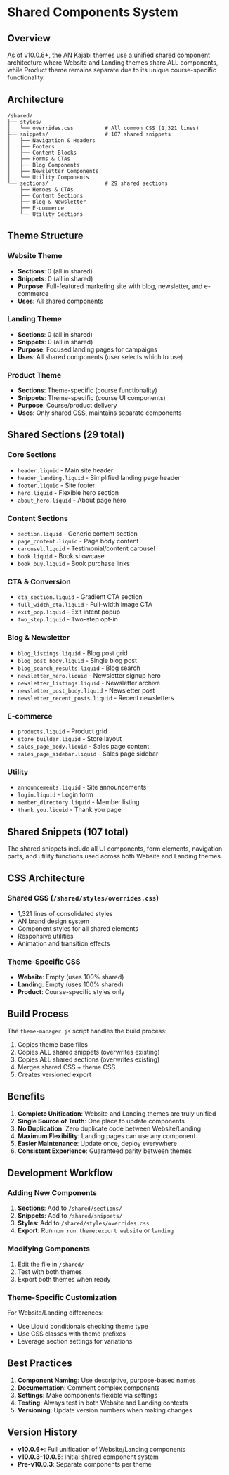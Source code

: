 # Shared Components System

## Overview

As of v10.0.6+, the AN Kajabi themes use a unified shared component architecture where Website and Landing themes share ALL components, while Product theme remains separate due to its unique course-specific functionality.

## Architecture

```
/shared/
├── styles/
│   └── overrides.css          # All common CSS (1,321 lines)
├── snippets/                  # 107 shared snippets
│   ├── Navigation & Headers
│   ├── Footers
│   ├── Content Blocks
│   ├── Forms & CTAs
│   ├── Blog Components
│   ├── Newsletter Components
│   └── Utility Components
└── sections/                  # 29 shared sections
    ├── Heroes & CTAs
    ├── Content Sections
    ├── Blog & Newsletter
    ├── E-commerce
    └── Utility Sections
```

## Theme Structure

### Website Theme
- **Sections**: 0 (all in shared)
- **Snippets**: 0 (all in shared)
- **Purpose**: Full-featured marketing site with blog, newsletter, and e-commerce
- **Uses**: All shared components

### Landing Theme  
- **Sections**: 0 (all in shared)
- **Snippets**: 0 (all in shared)
- **Purpose**: Focused landing pages for campaigns
- **Uses**: All shared components (user selects which to use)

### Product Theme
- **Sections**: Theme-specific (course functionality)
- **Snippets**: Theme-specific (course UI components)
- **Purpose**: Course/product delivery
- **Uses**: Only shared CSS, maintains separate components

## Shared Sections (29 total)

### Core Sections
- `header.liquid` - Main site header
- `header_landing.liquid` - Simplified landing page header
- `footer.liquid` - Site footer
- `hero.liquid` - Flexible hero section
- `about_hero.liquid` - About page hero

### Content Sections
- `section.liquid` - Generic content section
- `page_content.liquid` - Page body content
- `carousel.liquid` - Testimonial/content carousel
- `book.liquid` - Book showcase
- `book_buy.liquid` - Book purchase links

### CTA & Conversion
- `cta_section.liquid` - Gradient CTA section
- `full_width_cta.liquid` - Full-width image CTA
- `exit_pop.liquid` - Exit intent popup
- `two_step.liquid` - Two-step opt-in

### Blog & Newsletter
- `blog_listings.liquid` - Blog post grid
- `blog_post_body.liquid` - Single blog post
- `blog_search_results.liquid` - Blog search
- `newsletter_hero.liquid` - Newsletter signup hero
- `newsletter_listings.liquid` - Newsletter archive
- `newsletter_post_body.liquid` - Newsletter post
- `newsletter_recent_posts.liquid` - Recent newsletters

### E-commerce
- `products.liquid` - Product grid
- `store_builder.liquid` - Store layout
- `sales_page_body.liquid` - Sales page content
- `sales_page_sidebar.liquid` - Sales page sidebar

### Utility
- `announcements.liquid` - Site announcements
- `login.liquid` - Login form
- `member_directory.liquid` - Member listing
- `thank_you.liquid` - Thank you page

## Shared Snippets (107 total)

The shared snippets include all UI components, form elements, navigation parts, and utility functions used across both Website and Landing themes.

## CSS Architecture

### Shared CSS (`/shared/styles/overrides.css`)
- 1,321 lines of consolidated styles
- AN brand design system
- Component styles for all shared elements
- Responsive utilities
- Animation and transition effects

### Theme-Specific CSS
- **Website**: Empty (uses 100% shared)
- **Landing**: Empty (uses 100% shared)  
- **Product**: Course-specific styles only

## Build Process

The `theme-manager.js` script handles the build process:

1. Copies theme base files
2. Copies ALL shared snippets (overwrites existing)
3. Copies ALL shared sections (overwrites existing)
4. Merges shared CSS + theme CSS
5. Creates versioned export

## Benefits

1. **Complete Unification**: Website and Landing themes are truly unified
2. **Single Source of Truth**: One place to update components
3. **No Duplication**: Zero duplicate code between Website/Landing
4. **Maximum Flexibility**: Landing pages can use any component
5. **Easier Maintenance**: Update once, deploy everywhere
6. **Consistent Experience**: Guaranteed parity between themes

## Development Workflow

### Adding New Components

1. **Sections**: Add to `/shared/sections/`
2. **Snippets**: Add to `/shared/snippets/`
3. **Styles**: Add to `/shared/styles/overrides.css`
4. **Export**: Run `npm run theme:export website` or `landing`

### Modifying Components

1. Edit the file in `/shared/`
2. Test with both themes
3. Export both themes when ready

### Theme-Specific Customization

For Website/Landing differences:
- Use Liquid conditionals checking theme type
- Use CSS classes with theme prefixes
- Leverage section settings for variations

## Best Practices

1. **Component Naming**: Use descriptive, purpose-based names
2. **Documentation**: Comment complex components
3. **Settings**: Make components flexible via settings
4. **Testing**: Always test in both Website and Landing contexts
5. **Versioning**: Update version numbers when making changes

## Version History

- **v10.0.6+**: Full unification of Website/Landing components
- **v10.0.3-10.0.5**: Initial shared component system
- **Pre-v10.0.3**: Separate components per theme